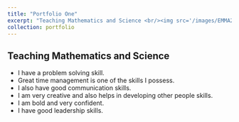 ```yaml
---
title: "Portfolio One"
excerpt: "Teaching Mathematics and Science <br/><img src='/images/EMMA2.jpg' width="124"/>"
collection: portfolio
---
```


 ## Teaching Mathematics and Science


* I have a problem solving skill.
* Great time management is one of the skills I possess.
* I also have good communication skills.
* I am very creative and also helps in developing other people skills.
* I am bold and very confident.
* I have good leadership skills.
